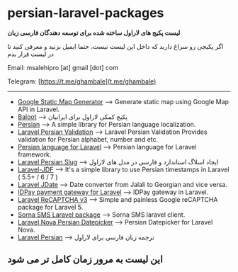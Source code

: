 # persian-laravel-packages
**لیست پکیج های لاراول ساخته شده برای توسعه دهندگان فارسی زبان**

اگر پکیجی رو سراغ دارید که داخل این لیست نیست، حتما ایمیل بزنید و معرفی کنید تا در لیست قرار بدم

Email: msalehipro [at] gmail [dot] com

Telegram: [https://t.me/ghambale](t.me/ghambale)

---
* [Google Static Map Generator](https://github.com/mastani/laravel-google-static-map) --> Generate static map using Google Map API in Laravel.
* [Baloot](https://github.com/sanjabteam/baloot) --> پکیج کمکی لاراول برای ایرانیان
* [Persian](https://github.com/parsidev/Persian) --> A simple library for Persian language localization.
* [Laravel Persian Validation](https://github.com/sadegh19b/laravel-persian-validation) --> Laravel Persian Validation Provides validation for Persian alphabet, number and etc.
* [Persian language for Laravel](https://github.com/arashmehrani/laravel-persian-lang) --> Persian language for Laravel framework.
* [Laravel Persian Slug](https://github.com/pishran/laravel-persian-slug) --> ایجاد اسلاگ استاندارد و فارسی در مدل های لاراول
* [Laravel-JDF](https://github.com/hatamiarash7/Laravel-JDF) --> It's a simple library to use Persian timestamps in Laravel ( 5.5+ / 6 / 7 )
* [Laravel JDate](https://github.com/mastani/laravel-jdate) --> Date converter from Jalali to Georgian and vice versa.
* [IDPay payment gateway for Laravel](https://github.com/mastani/laravel-idpay) --> IDPay gateway in Laravel.
* [Laravel ReCAPTCHA v3](https://github.com/mastani/laravel-recaptcha) --> Simple and painless Google reCAPTCHA package for Laravel 5.
* [Sorna SMS Laravel package](https://github.com/mastani/laravel-sorna-sms) --> Sorna SMS laravel client.
* [Laravel Nova Persian Datepicker](https://github.com/mustafaaloko/nova-persian-datepicker) --> Persian Datepicker for Laravel Nova.
* [Laravel Persian](https://github.com/Abolfazl-Talebi/laravel6-persian-lang) --> ترجمه زبان فارسی برای لاراول

## این لیست به مرور زمان کامل تر می شود
